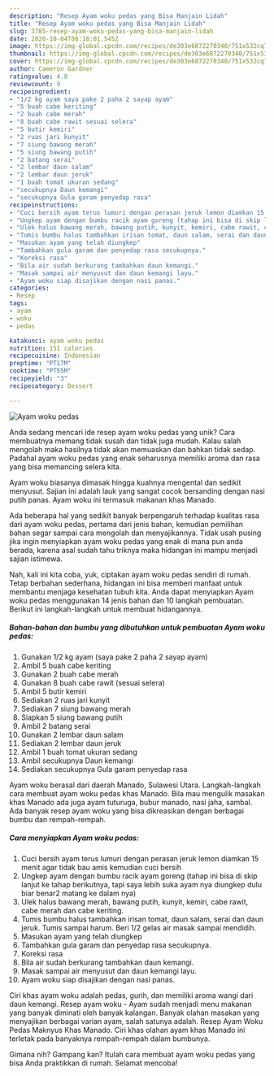 ```yaml
---
description: "Resep Ayam woku pedas yang Bisa Manjain Lidah"
title: "Resep Ayam woku pedas yang Bisa Manjain Lidah"
slug: 3785-resep-ayam-woku-pedas-yang-bisa-manjain-lidah
date: 2020-10-04T08:18:01.545Z
image: https://img-global.cpcdn.com/recipes/de303e6872270340/751x532cq70/ayam-woku-pedas-foto-resep-utama.jpg
thumbnail: https://img-global.cpcdn.com/recipes/de303e6872270340/751x532cq70/ayam-woku-pedas-foto-resep-utama.jpg
cover: https://img-global.cpcdn.com/recipes/de303e6872270340/751x532cq70/ayam-woku-pedas-foto-resep-utama.jpg
author: Cameron Gardner
ratingvalue: 4.8
reviewcount: 9
recipeingredient:
- "1/2 kg ayam saya pake 2 paha 2 sayap ayam"
- "5 buah cabe keriting"
- "2 buah cabe merah"
- "8 buah cabe rawit sesuai selera"
- "5 butir kemiri"
- "2 ruas jari kunyit"
- "7 siung bawang merah"
- "5 siung bawang putih"
- "2 batang serai"
- "2 lembar daun salam"
- "2 lembar daun jeruk"
- "1 buah tomat ukuran sedang"
- "secukupnya Daun kemangi"
- "secukupnya Gula garam penyedap rasa"
recipeinstructions:
- "Cuci bersih ayam terus lumuri dengan perasan jeruk lemon diamkan 15 menit agar tidak bau amis kemudian cuci bersih"
- "Ungkep ayam dengan bumbu racik ayam goreng (tahap ini bisa di skip lanjut ke tahap berikutnya, tapi saya lebih suka ayam nya diungkep dulu biar benar2 matang ke dalam nya)"
- "Ulek halus bawang merah, bawang putih, kunyit, kemiri, cabe rawit, cabe merah dan cabe keriting."
- "Tumis bumbu halus tambahkan irisan tomat, daun salam, serai dan daun jeruk. Tumis sampai harum. Beri 1/2 gelas air masak sampai mendidih."
- "Masukan ayam yang telah diungkep"
- "Tambahkan gula garam dan penyedap rasa secukupnya."
- "Koreksi rasa"
- "Bila air sudah berkurang tambahkan daun kemangi."
- "Masak sampai air menyusut dan daun kemangi layu."
- "Ayam woku siap disajikan dengan nasi panas."
categories:
- Resep
tags:
- ayam
- woku
- pedas

katakunci: ayam woku pedas 
nutrition: 151 calories
recipecuisine: Indonesian
preptime: "PT17M"
cooktime: "PT55M"
recipeyield: "3"
recipecategory: Dessert

---
```



![Ayam woku pedas](https://img-global.cpcdn.com/recipes/de303e6872270340/751x532cq70/ayam-woku-pedas-foto-resep-utama.jpg)

Anda sedang mencari ide resep ayam woku pedas yang unik? Cara membuatnya memang tidak susah dan tidak juga mudah. Kalau salah mengolah maka hasilnya tidak akan memuaskan dan bahkan tidak sedap. Padahal ayam woku pedas yang enak seharusnya memiliki aroma dan rasa yang bisa memancing selera kita.

Ayam woku biasanya dimasak hingga kuahnya mengental dan sedikit menyusut. Sajian ini adalah lauk yang sangat cocok bersanding dengan nasi putih panas. Ayam woku ini termasuk makanan khas Manado.

Ada beberapa hal yang sedikit banyak berpengaruh terhadap kualitas rasa dari ayam woku pedas, pertama dari jenis bahan, kemudian pemilihan bahan segar sampai cara mengolah dan menyajikannya. Tidak usah pusing jika ingin menyiapkan ayam woku pedas yang enak di mana pun anda berada, karena asal sudah tahu triknya maka hidangan ini mampu menjadi sajian istimewa.


Nah, kali ini kita coba, yuk, ciptakan ayam woku pedas sendiri di rumah. Tetap berbahan sederhana, hidangan ini bisa memberi manfaat untuk membantu menjaga kesehatan tubuh kita. Anda dapat menyiapkan Ayam woku pedas menggunakan 14 jenis bahan dan 10 langkah pembuatan. Berikut ini langkah-langkah untuk membuat hidangannya.

<!--inarticleads1-->

##### Bahan-bahan dan bumbu yang dibutuhkan untuk pembuatan Ayam woku pedas:

1. Gunakan 1/2 kg ayam (saya pake 2 paha 2 sayap ayam)
1. Ambil 5 buah cabe keriting
1. Gunakan 2 buah cabe merah
1. Gunakan 8 buah cabe rawit (sesuai selera)
1. Ambil 5 butir kemiri
1. Sediakan 2 ruas jari kunyit
1. Sediakan 7 siung bawang merah
1. Siapkan 5 siung bawang putih
1. Ambil 2 batang serai
1. Gunakan 2 lembar daun salam
1. Sediakan 2 lembar daun jeruk
1. Ambil 1 buah tomat ukuran sedang
1. Ambil secukupnya Daun kemangi
1. Sediakan secukupnya Gula garam penyedap rasa


Ayam woku berasal dari daerah Manado, Sulawesi Utara. Langkah-langkah cara membuat ayam woku pedas khas Manado. Bila mau mengulik masakan khas Manado ada juga ayam tuturuga, bubur manado, nasi jaha, sambal. Ada banyak resep ayam woku yang bisa dikreasikan dengan berbagai bumbu dan rempah-rempah. 

<!--inarticleads2-->

##### Cara menyiapkan Ayam woku pedas:

1. Cuci bersih ayam terus lumuri dengan perasan jeruk lemon diamkan 15 menit agar tidak bau amis kemudian cuci bersih
1. Ungkep ayam dengan bumbu racik ayam goreng (tahap ini bisa di skip lanjut ke tahap berikutnya, tapi saya lebih suka ayam nya diungkep dulu biar benar2 matang ke dalam nya)
1. Ulek halus bawang merah, bawang putih, kunyit, kemiri, cabe rawit, cabe merah dan cabe keriting.
1. Tumis bumbu halus tambahkan irisan tomat, daun salam, serai dan daun jeruk. Tumis sampai harum. Beri 1/2 gelas air masak sampai mendidih.
1. Masukan ayam yang telah diungkep
1. Tambahkan gula garam dan penyedap rasa secukupnya.
1. Koreksi rasa
1. Bila air sudah berkurang tambahkan daun kemangi.
1. Masak sampai air menyusut dan daun kemangi layu.
1. Ayam woku siap disajikan dengan nasi panas.


Ciri khas ayam woku adalah pedas, gurih, dan memiliki aroma wangi dari daun kemangi. Resep ayam woku - Ayam sudah menjadi menu makanan yang banyak diminati oleh banyak kalangan. Banyak olahan masakan yang menyajikan berbagai varian ayam, salah satunya adalah. Resep Ayam Woku Pedas Maknyus Khas Manado. Ciri khas olahan ayam khas Manado ini terletak pada banyaknya rempah-rempah dalam bumbunya. 

Gimana nih? Gampang kan? Itulah cara membuat ayam woku pedas yang bisa Anda praktikkan di rumah. Selamat mencoba!
